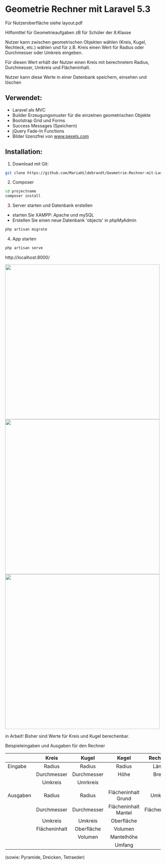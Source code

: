 # Geometrie Rechner mit Laravel 5.3

Für Nutzeroberfläche siehe layout.pdf 

Hilfsmittel für Geometrieaufgaben zB für Schüler der 8.Klasse

Nutzer kann zwischen geometrischen Objekten wählen (Kreis, Kugel, Rechteck, etc.) wählen und für z.B. Kreis einen Wert für Radius oder  Durchmesser oder Umkreis eingeben. 

Für diesen Wert erhält der Nutzer einen Kreis mit berechnetem Radius, Durchmesser, Umkreis und Flächeninhalt.

Nutzer kann diese Werte in einer Datenbank speichern, einsehen und löschen

## Verwendet:
- Laravel als MVC
- Builder Erzeugungsmuster für die einzelnen geometrischen Objekte
- Bootstrap Grid und Forms
- Success Messages (Speichern)
- jQuery Fade-In Functions
- Bilder lizenzfrei von www.pexels.com

## Installation:

1. Download mit Git:

```bash
git clone https://github.com/MariaHildebrandt/Geometrie-Rechner-mit-Laravel projectname
```
2. Composer
```bash
cd projectname
composer install
```
3. Server starten und Datenbank erstellen 
- starten Sie XAMPP: Apache und mySQL
- Erstellen Sie einen neue Datenbank 'objects' in phpMyAdmin
```bash
php artisan migrate
```
4. App starten
```bash
php artisan serve
```
http://localhost:8000/


<p align="left">
  <img src="https://s19.postimg.org/3u40tk2sj/startseite.jpg" width="500"/>
  <img src="https://s19.postimg.org/zba6gt5b7/berechnung.jpg" width="500"/>
   <img src="https://s19.postimg.org/efnw5k943/image.jpg" width="500"/>
</p>


in Arbeit! Bisher sind Werte für Kreis und Kugel berechenbar.

Beispieleingaben und Ausgaben für den Rechner

|               | Kreis         | Kugel       | Kegel               | Rechteck      | Quadrat     |
| ------------- |:-------------:|:-----------:|:-------------------:|:-------------:|:-----------:|
| Eingabe       | Radius        | Radius      | Radius              | Länge         | Länge       |
|               | Durchmesser   | Durchmesser | Höhe                | Breite        | Breite      |
|               | Umkreis       | Umrkreis    |                     |               | Höhe        |
|               |               |             |                     |               |             |
| Ausgaben      | Radius        | Radius      | Flächeninhalt Grund | Umkreis       | Oberfläche  |
|               | Durchmesser   | Durchmesser | Flächeninhalt Mantel| Flächeninhalt | Volumen     |
|               | Umkreis       | Umkreis     | Oberfläche          |               |             |
|               | Flächeninhalt | Oberfläche  | Volumen             |               |             |
|               |               | Volumen     | Mantelhöhe          |               |             |
|               |               |             | Umfang              |               |             |

(sowie: Pyramide, Dreicken, Tetraeder)
